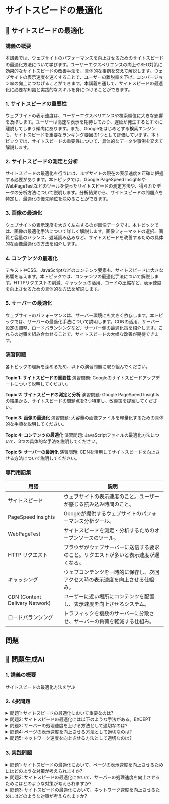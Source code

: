 # サイトスピードの最適化

## 📝 サイトスピードの最適化

<a id="introduction"></a>
### 講義の概要

本講義では、ウェブサイトのパフォーマンスを向上させるためのサイトスピードの最適化方法について学びます。ユーザーエクスペリエンスの向上やSEO対策に効果的なサイトスピードの改善手法を、具体的な事例を交えて解説します。ウェブサイトの表示速度を速くすることで、ユーザーの離脱率を下げ、コンバージョン率の向上につなげることができます。本講義を通して、サイトスピードの最適化に必要な知識と実践的なスキルを身につけることができます。

<a id="topic1"></a>
### 1. サイトスピードの重要性

ウェブサイトの表示速度は、ユーザーエクスペリエンスや検索順位に大きな影響を及ぼします。ユーザーは高速な表示を期待しており、遅延が発生するとすぐに離脱してしまう傾向にあります。また、Googleをはじめとする検索エンジンも、サイトスピードを重要なランキング要因の1つとして評価しています。本トピックでは、サイトスピードの重要性について、具体的なデータや事例を交えて解説します。

<a id="topic2"></a>
### 2. サイトスピードの測定と分析

サイトスピードの最適化を行うには、まずサイトの現在の表示速度を正確に把握する必要があります。本トピックでは、Google PageSpeed InsightsやWebPageTestなどのツールを使ったサイトスピードの測定方法や、得られたデータの分析方法について説明します。分析結果から、サイトスピードの問題点を特定し、最適化の優先順位を決めることができます。

<a id="topic3"></a>
### 3. 画像の最適化

ウェブサイトの表示速度を大きく左右するのが画像データです。本トピックでは、画像の最適化手法について詳しく解説します。画像フォーマットの選択、画質と容量のバランス、遅延読み込みなど、サイトスピードを改善するための具体的な画像最適化の方法を紹介します。

<a id="topic4"></a>
### 4. コンテンツの最適化

テキストやCSS、JavaScriptなどのコンテンツ要素も、サイトスピードに大きな影響を与えます。本トピックでは、コンテンツの最適化手法について解説します。HTTPリクエストの削減、キャッシュの活用、コードの圧縮など、表示速度を向上させるための具体的な方法を解説します。

<a id="topic5"></a>
### 5. サーバーの最適化

ウェブサイトのパフォーマンスは、サーバー環境にも大きく依存します。本トピックでは、サーバーの最適化手法について説明します。CDNの活用、サーバー設定の調整、ロードバランシングなど、サーバー側の最適化策を紹介します。これらの対策を組み合わせることで、サイトスピードの大幅な改善が期待できます。

<a id="exercises"></a>
### 演習問題

各トピックの理解を深めるため、以下の演習問題に取り組んでください。

**Topic 1: サイトスピードの重要性**
演習問題: Googleのサイトスピードアップデートについて説明してください。

**Topic 2: サイトスピードの測定と分析**
演習問題: Google PageSpeed Insightsの結果から、サイトスピードの問題点を3つ特定し、改善策を提案してください。

**Topic 3: 画像の最適化**
演習問題: 大容量の画像ファイルを軽量化するための具体的な手順を説明してください。

**Topic 4: コンテンツの最適化**
演習問題: JavaScriptファイルの最適化方法について、3つの具体的な手法を説明してください。

**Topic 5: サーバーの最適化**
演習問題: CDNを活用してサイトスピードを向上させる方法について説明してください。

<a id="glossary"></a>
### 専門用語集

| 用語 | 説明 |
| --- | --- |
| サイトスピード | ウェブサイトの表示速度のこと。ユーザーが感じる読み込み時間のこと。 |
| PageSpeed Insights | Googleが提供するウェブサイトのパフォーマンス分析ツール。 |
| WebPageTest | サイトスピードを測定・分析するためのオープンソースのツール。 |
| HTTP リクエスト | ブラウザがウェブサーバーに送信する要求のこと。リクエストが多いと表示速度が遅くなる。 |
| キャッシング | ウェブコンテンツを一時的に保存し、次回アクセス時の表示速度を向上させる仕組み。 |
| CDN (Content Delivery Network) | ユーザーに近い場所にコンテンツを配置し、表示速度を向上させるシステム。 |
| ロードバランシング | トラフィックを複数のサーバーに分散させ、サーバーの負荷を軽減する仕組み。 |

## 問題

## 📝 問題生成AI

<a id="introduction"></a>
### 1. 講義の概要
サイトスピードの最適化方法を学ぶ

### 2. 4択問題

<details>
<summary>問題1: サイトスピードの最適化において重要なのは?</summary>

- a. ページの表示速度
- b. サーバーの処理速度
- c. ネットワーク速度
- d. a、b、cすべて

<details>
<summary>回答と解説</summary>

回答: d. a、b、cすべて

サイトスピードの最適化においては、ページの表示速度、サーバーの処理速度、ネットワーク速度の3つが重要です。ユーザーの体験を向上させるためには、これらすべての要素を最適化する必要があります。
</details>
</details>

<details>
<summary>問題2: サイトスピードの最適化には以下のような手法がある。EXCEPT</summary>

- a. 画像の圧縮
- b. JavaScript/CSSの最適化
- c. サーバーのアップグレード
- d. ユーザー体験の改善

<details>
<summary>回答と解説</summary>

回答: d. ユーザー体験の改善

サイトスピードの最適化には、画像の圧縮、JavaScript/CSSの最適化、サーバーのアップグレードなどの手法が含まれます。一方で、ユーザー体験の改善はサイトスピードの最適化とは直接的な関係はありません。
</details>
</details>

<details>
<summary>問題3: サーバーの処理速度を上げる方法として適切なのは?</summary>

- a. データベースの最適化
- b. サーバーのアップグレード
- c. CDNの導入
- d. a、b、cすべて

<details>
<summary>回答と解説</summary>

回答: d. a、b、cすべて

サーバーの処理速度を上げる方法としては、データベースの最適化、サーバーのアップグレード、CDNの導入などが考えられます。これらの手法を組み合わせて適用することで、より効果的にサーバーの処理速度を向上させることができます。
</details>
</details>

<details>
<summary>問題4: ページの表示速度を向上させる方法として適切なのは?</summary>

- a. 画像の圧縮
- b. JavaScript/CSSの最適化
- c. ブラウザのキャッシュ活用
- d. a、b、cすべて

<details>
<summary>回答と解説</summary>

回答: d. a、b、cすべて

ページの表示速度を向上させるためには、画像の圧縮、JavaScript/CSSの最適化、ブラウザのキャッシュ活用などの手法が有効です。これらの手法を組み合わせて適用することで、より効果的にページの表示速度を改善することができます。
</details>
</details>

<details>
<summary>問題5: ネットワーク速度を向上させる方法として適切なのは?</summary>

- a. CDNの導入
- b. ネットワーク機器のアップグレード
- c. インターネット回線の増速
- d. a、b、cすべて

<details>
<summary>回答と解説</summary>

回答: d. a、b、cすべて

ネットワーク速度を向上させるためには、CDNの導入、ネットワーク機器のアップグレード、インターネット回線の増速などの手法が考えられます。これらの対策を組み合わせて実施することで、より効果的にネットワーク速度を改善することができます。
</details>
</details>

### 3. 実践問題

<details>
<summary>問題1: サイトスピードの最適化において、ページの表示速度を向上させるためにはどのような対策が考えられますか?</summary>

解答:
ページの表示速度を向上させるためには、以下のような対策が考えられます:

1. 画像の圧縮: 画像のサイズを最適化することで、ダウンロード時間を短縮できます。
2. JavaScript/CSSの最適化: 不要な JavaScript/CSSを削除したり、ファイルを結合・圧縮したりすることで、ページの読み込み時間を短縮できます。
3. ブラウザのキャッシュ活用: ブラウザのキャッシュを有効活用することで、同じリソースの再読み込みを防ぐことができます。
4. サーバーの最適化: サーバーの処理能力を向上させることで、ページの生成時間を短縮できます。

これらの対策を組み合わせて実施することで、ページの表示速度を大幅に向上させることができます。
</details>

<details>
<summary>問題2: サイトスピードの最適化において、サーバーの処理速度を向上させるためにはどのような対策が考えられますか?</summary>

解答:
サーバーの処理速度を向上させるためには、以下のような対策が考えられます:

1. データベースの最適化: クエリの最適化や索引の設定などを行うことで、データベースの処理速度を向上させることができます。
2. サーバーのアップグレード: CPU、メモリ、ストレージなどのハードウェアをアップグレードすることで、サーバーの処理能力を向上させることができます。
3. CDNの導入: コンテンツをユーザーに近いサーバーから配信することで、ネットワーク遅延を短縮できます。

これらの対策を組み合わせて実施することで、サーバーの処理速度を大幅に向上させることができます。
</details>

<details>
<summary>問題3: サイトスピードの最適化において、ネットワーク速度を向上させるためにはどのような対策が考えられますか?</summary>

解答:
ネットワーク速度を向上させるためには、以下のような対策が考えられます:

1. CDNの導入: コンテンツをユーザーに近いサーバーから配信することで、ネットワーク遅延を短縮できます。
2. ネットワーク機器のアップグレード: ルーター、スイッチ、ファイアウォールなどのネットワーク機器をアップグレードすることで、ネットワーク速度を向上させることができます。
3. インターネット回線の増速: 契約しているインターネット回線の速度を上げることで、ネットワーク速度を向